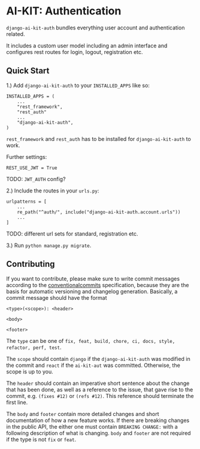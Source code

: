 # AI-KIT: Authentication

`django-ai-kit-auth` bundles everything user account and authentication related.

It includes a custom user model including an admin interface and configures rest routes for login, logout, registration etc.

## Quick Start

1.) Add `django-ai-kit-auth` to your `INSTALLED_APPS` like so:

```
INSTALLED_APPS = (
    ...
    "rest_framework",
    "rest_auth"
    ...
    "django-ai-kit-auth",
)
```
`rest_framework` and `rest_auth` has to be installed for `django-ai-kit-auth` to work.

Further settings:

```
REST_USE_JWT = True
```

TODO: `JWT_AUTH` config?

2.) Include the routes in your `urls.py`:

```
urlpatterns = [
    ...
    re_path("^auth/", include("django-ai-kit-auth.account.urls"))
    ...
]
```

TODO: different url sets for standard, registration etc.

3.) Run `python manage.py migrate`.

## Contributing

If you want to contribute, please make sure to write commit messages
according to the [conventionalcommits](https://www.conventionalcommits.org/en/v1.0.0/#summary)
specification, because they are the basis for automatic versioning and
changelog generation. Basically, a commit message should have the format

```
<type>(<scope>): <header>

<body>

<footer>
```

The `type` can be one of `fix, feat, build, chore, ci, docs, style, refactor, perf, test`.

The `scope` should contain `django` if the `django-ai-kit-auth` was modified
in the commit and `react` if the `ai-kit-aut` was committed. Otherwise,
the scope is up to you.

The `header` should contain an imperative short sentence about the change
that has been done, as well as a reference to the issue, that gave rise to
the commit, e.g. `(fixes #12)` or `(refs #12)`. This reference should
terminate the first line.

The `body` and `footer` contain more detailed changes and short documentation
of how a new feature works. If there are breaking changes in the public API,
the either one must contain `BREAKING CHANGE:` with a following description
of what is changing. `body` and `footer` are not required if the type is not
`fix` or `feat`.


